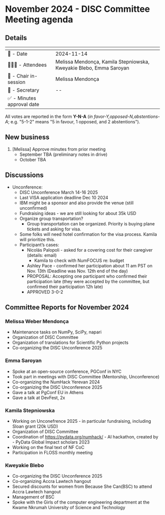# November 2024 - DISC Committee Meeting agenda

## Details

| <!-- -->    | <!-- -->    |
|-----------|---|
| 📅 - Date | 2024-11-14 |
| 🙋🏽‍♀️ - Attendees | Melissa Mendonça, Kamila Stepniowska, Kweyakie Blebo, Emma Saroyan |
| 💬 - Chair in-session | Melissa Mendonça |
| 📝 - Secretary | -- |
| ✅ - Minutes approval date |   |

All votes are reported in the form **Y-N-A** (*in favor-Y‚opposed-N‚abstentions-A*; e.g. "5-1-2" means "5 in favour, 1 opposed, and 2 abstentions").

## New business

1. [Melissa] Approve minutes from prior meeting
    - September TBA (preliminary notes in drive)
    - October TBA

## Discussions

- Unconference:
  - DISC Unconference March 14-16 2025
  - Last VISA application deadline Dec 10 2024
  - IBM might be a sponsor and also provide the venue (still unconfirmed)
  - Fundraising ideas - we are still looking for about 35k USD
  - Organize group transportation?
    - Group transportation can be organized. Priority is buying plane tickets and asking for visa.
  - Some folks will need hotel confirmation for the visa process. Kamila will prioritize this.
  - Participant’s cases:
    - Nicolás Palopoli - asked for a covering cost for their caregiver (details: email)
      - Kamila to check with NumFOCUS re: budget
    - Ashley Pace - confirmed her participation about 11 am PST on Nov. 13th (Deadline was Nov. 12th end of the day)
    - PROPOSAL: Accepting one participant who confirmed their participation late (they were accepted by the committee, but confirmed their participation 12h late)
    - APPROVED 3-0-2

## Committee Reports for November 2024

### Melissa Weber Mendonça
- Maintenance tasks on NumPy, SciPy, napari
- Organization of DISC Committee
- Organization of translations for Scientific Python projects
- Co-organizing the DISC Unconference 2025

### Emma Saroyan
- Spoke at an open-source conference, PGConf in NYC
- Took part in meetings with DISC Committee (Mentorship, Unconference)
- Co-organizing the NumHack Yerevan 2024
- Co-organizing the DISC Unconference 2025
- Gave a talk at PgConf EU in Athens
- Gave a talk at DevFest, 2x

### Kamila Stepniowska
- Working on Unconefrence 2025 -  in particular fundraising, including Sloan grant (20k USD)
- Organization of DISC Committee
- Coordination of https://pydata.org/numhack/ - AI hackathon, created by - PyData Global Impact scholars 2023
- Working on the final text of NF CoC
- Participation in FLOSS monthly meeting

### Kweyakie Blebo
- Co-organizing the DISC Unconference 2025
- Co-organizing Accra Lawtech hangout
- Secured discounts for women from Because She Can(BSC) to attend Accra Lawtech hangout
- Management of BSC
- Spoke with the Girls of the computer engineering department at the Kwame Nkrumah University of Science and Technology
